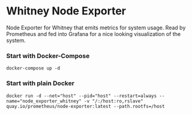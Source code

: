 # Whitney Node Exporter

Node Exporter for Whitney that emits metrics for system usage. Read by Prometheus and fed into Grafana for a nice looking visualization of the system.

### Start with Docker-Compose

`docker-compose up -d`

### Start with plain Docker

`docker run -d --net="host" --pid="host" --restart=always --name="node_exporter_whitney" -v "/:/host:ro,rslave" quay.io/prometheus/node-exporter:latest --path.rootfs=/host`

